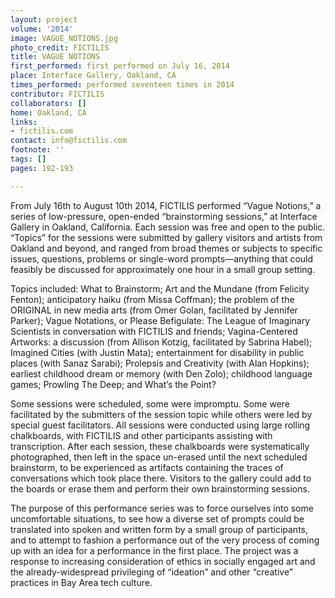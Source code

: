 ```yaml
---
layout: project
volume: '2014'
image: VAGUE_NOTIONS.jpg
photo_credit: FICTILIS
title: VAGUE NOTIONS
first_performed: first performed on July 16, 2014
place: Interface Gallery, Oakland, CA
times_performed: performed seventeen times in 2014
contributor: FICTILIS
collaborators: []
home: Oakland, CA
links:
- fictilis.com
contact: info@fictilis.com
footnote: ''
tags: []
pages: 192-193

---
```


From July 16th to August 10th 2014, FICTILIS performed “Vague Notions,” a series of low-pressure, open-ended “brainstorming sessions,” at Interface Gallery in Oakland, California. Each session was free and open to the public. “Topics” for the sessions were submitted by gallery visitors and artists from Oakland and beyond, and ranged from broad themes or subjects to specific issues, questions, problems or single-word prompts—anything that could feasibly be discussed for approximately one hour in a small group setting.

Topics included: What to Brainstorm; Art and the Mundane (from Felicity Fenton); anticipatory haiku (from Missa Coffman); the problem of the ORIGINAL in new media arts (from Omer Golan, facilitated by Jennifer Parker); Vague Notations, or Please Befigulate: The League of Imaginary Scientists in conversation with FICTILIS and friends; Vagina-Centered Artworks: a discussion (from Allison Kotzig, facilitated by Sabrina Habel); Imagined Cities (with Justin Mata); entertainment for disability in public places (with Sanaz Sarabi); Prolepsis and Creativity (with Alan Hopkins); earliest childhood dream or memory (with Den Zolo); childhood language games; Prowling The Deep; and What’s the Point?

Some sessions were scheduled, some were impromptu. Some were facilitated by the submitters of the session topic while others were led by special guest facilitators. All sessions were conducted using large rolling chalkboards, with FICTILIS and other participants assisting with transcription. After each session, these chalkboards were systematically photographed, then left in the space un-erased until the next scheduled brainstorm, to be experienced as artifacts containing the traces of conversations which took place there. Visitors to the gallery could add to the boards or erase them and perform their own brainstorming sessions.

The purpose of this performance series was to force ourselves into some uncomfortable situations, to see how a diverse set of prompts could be translated into spoken and written form by a small group of participants, and to attempt to fashion a performance out of the very process of coming up with an idea for a performance in the first place. The project was a response to increasing consideration of ethics in socially engaged art and the already-widespread privileging of “ideation” and other “creative” practices in Bay Area tech culture.

